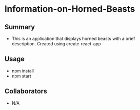# Information-on-Horned-Beasts


## Summary

- This is an application that displays horned beasts with a brief description.  Created using create-react-app

## Usage

- npm install
- npm start

## Collaborators

- N/A
